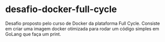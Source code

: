 # desafio-docker-full-cycle
Desafio proposto pelo curso de Docker da plataforma Full Cycle. Consiste em criar uma imagem docker otimizada para rodar um código simples em GoLang que faça um print.
